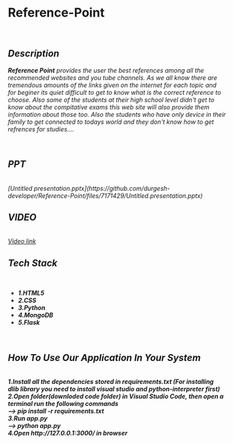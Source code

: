 # Reference-Point
<br>

##  <i>Description</i>
<p><i><strong>Reference Point</strong> provides the user the best references among all the recommended websites and you tube channels. As we all know there are tremendous amounts of the links given on the internet for each topic and for beginer its quiet difficult to get to know what is the correct reference to choose. Also some of the students at their high school level didn't get to know about the compitative exams this web site will also provide them information about those too. Also the students who have only device in their family to get connected to todays world and they don't know how to get refrences for studies....</i>
</p> 
<br>


## <i>PPT</i>
<br>
<i>[Untitled presentation.pptx](https://github.com/durgesh-developer/Reference-Point/files/7171429/Untitled.presentation.pptx)</i>
<br>

## <i>VIDEO</i>
<br>
<i><a href="https://drive.google.com/file/d/1r8wHTmRos0Pnc8q6P3-y5yd_qITQdjmB/view?usp=sharing">Video link</a></i>
<br>

## <i>Tech Stack</i>

<br>
<b><i>
<ul>
  <li> 1.HTML5</li>
  <li> 2.CSS</li>
  <li> 3.Python</li>
  <li> 4.MongoDB</li>
  <li> 5.Flask</li>
</ul></i>
  
<br>
  
## <i>How To Use Our Application In Your System</i>
<br>
 <b><i>
1.Install all the dependencies stored in requirements.txt (For installing dlib library you need to install visual studio and python-interpreter first)
<br>
2.Open folder(downloded code folder) in Visual Studio Code, then open a terminal run the following commands
<br>
  --> pip install -r requirements.txt
        
<br>
3.Run app.py
<br>
   --> python app.py
<br> 
4.Open http://127.0.0.1:3000/ in browser
<br>
